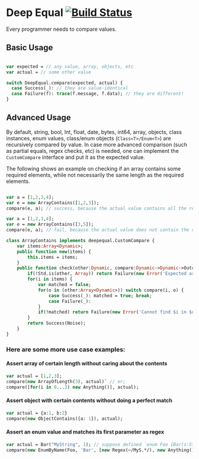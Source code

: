 # Deep Equal [![Build Status](https://travis-ci.org/kevinresol/deep_equal.svg?branch=master)](https://travis-ci.org/kevinresol/deep_equal)

Every programmer needs to compare values.



## Basic Usage

```haxe

var expected = // any value, array, objects, etc
var actual = // some other value

switch DeepEqual.compare(expected, actual) {
  case Success(_): // they are value-identical
  case Failure(f): trace(f.message, f.data); // they are different!
}

```

## Advanced Usage

By default, string, bool, Int, float, date, bytes, int64, array, objects, class instances,
enum values, class/enum objects (`Class<T>/Enum<T>`) are recursively compared by value.
In case more advanced comparison (such as partial equals, regex checks, etc) is needed, 
one can implement the `CustomCompare` interface and put it as the expected value.

The following shows an example on checking if an array contains some required elements,
while not necessarily the same length as the required elements.

```haxe

var a = [1,2,3,4];
var e = new ArrayContains([1,2,3]);
compare(e, a); // success, because the actual value contains all the required values 1, 2 and 3.

var a = [1,2,3,4];
var e = new ArrayContains([3,5]);
compare(e, a); // fail, because the actual value does not contain the required value 5.

class ArrayContains implements deepequal.CustomCompare {
	var items:Array<Dynamic>;
	public function new(items) {
		this.items = items;
	}
	public function check(other:Dynamic, compare:Dynamic->Dynamic->Outcome<Noise, Error>) {
		if(!Std.is(other, Array)) return Failure(new Error('Expected array but got $other'));
		for(i in items) {
			var matched = false;
			for(o in (other:Array<Dynamic>)) switch compare(i, o) {
				case Success(_): matched = true; break;
				case Failure(_):
			}
			if(!matched) return Failure(new Error('Cannot find $i in $other'));
		}
		return Success(Noise);
	}
}

```

### Here are some more use case examples:

#### Assert array of certain length without caring about the contents
```haxe
var actual = [1,2,3];
compare(new ArrayOfLength(3), actual)` // or;
compare([for(i in 0...3) new Anything()], actual);
```
  
#### Assert object with certain contents without doing a perfect match
```haxe
var actual = {a:1, b:2}
compare(new ObjectContains({a: 1}), actual);
```

#### Assert an enum value and matches its first parameter as regex
```haxe
var actual = Bar("MyString", 1); // suppose defined `enum Foo {Bar(s:String, i:Int)}`
compare(new EnumByName(Foo, 'Bar', [new Regex(~/MyS.*/), new Anything()]), actual);
```
